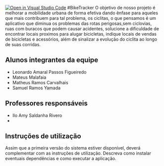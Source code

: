 [![Open in Visual Studio Code](https://classroom.github.com/assets/open-in-vscode-718a45dd9cf7e7f842a935f5ebbe5719a5e09af4491e668f4dbf3b35d5cca122.svg)](https://classroom.github.com/online_ide?assignment_repo_id=10811726&assignment_repo_type=AssignmentRepo)
#BikeTracker
  O objetivo de nosso projeto é melhorar a mobilidade urbana de forma efetiva dando ênfase para aqueles que mais contribuem para tal problema, os ciclitas, o que pensamos é um aplicativo que diminua os problemas das rotas perigosas,sem ciclovias, ruas com buracos que podem causar acidentes, solucione a dificuldade de encontrar locais proximos para alugar bicicletas, indique locais de vendas de bicicletas e acessórios, além de sinalizar a evolução do ciclita ao longo de suas corridas.

## Alunos integrantes da equipe

* Leonardo Amaral Passos Figueiredo
* Mateus Malafaia
* Matheus Ramos Carvalhais
* Samuel Ramos Yamada

## Professores responsáveis

* Ilo Amy Saldanha Rivero
* 

## Instruções de utilização

Assim que a primeira versão do sistema estiver disponível, deverá complementar com as instruções de utilização. Descreva como instalar eventuais dependências e como executar a aplicação.


